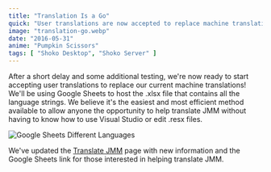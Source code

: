 ```yaml
---
title: "Translation Is a Go"
quick: "User translations are now accepted to replace machine translations using Google Sheets."
image: "translation-go.webp"
date: "2016-05-31"
anime: "Pumpkin Scissors"
tags: [ "Shoko Desktop", "Shoko Server" ]
---
```


After a short delay and some additional testing, we're now ready to start accepting user translations to replace our
current machine translations! We'll be using Google Sheets to host the .xlsx file that contains all the language
strings. We believe it's the easiest and most efficient method available to allow anyone the opportunity to help
translate JMM without having to know how to use Visual Studio or edit .resx files.

![Google Sheets Different Languages](/images/blog/translation-go-languages.webp)

We've updated the [Translate JMM](https://shokoanine.com) page with new information and the Google Sheets link for those
interested in helping translate JMM.
